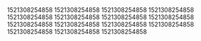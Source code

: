 1521308254858
1521308254858
1521308254858
1521308254858
1521308254858
1521308254858
1521308254858
1521308254858
1521308254858
1521308254858
1521308254858
1521308254858
1521308254858
1521308254858
1521308254858
